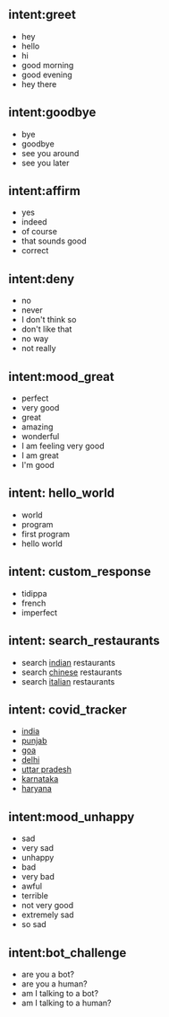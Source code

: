 ## intent:greet
- hey
- hello
- hi
- good morning
- good evening
- hey there

## intent:goodbye
- bye
- goodbye
- see you around
- see you later

## intent:affirm
- yes
- indeed
- of course
- that sounds good
- correct

## intent:deny
- no
- never
- I don't think so
- don't like that
- no way
- not really

## intent:mood_great
- perfect
- very good
- great
- amazing
- wonderful
- I am feeling very good
- I am great
- I'm good

## intent: hello_world
- world
- program
- first program
- hello world

## intent: custom_response
- tidippa
- french
- imperfect

## intent: search_restaurants
- search [indian](continent) restaurants
- search [chinese](continent) restaurants
- search [italian](continent) restaurants

## intent: covid_tracker
- [india](state)
- [punjab](state)
- [goa](state)
- [delhi](state)
- [uttar pradesh](state)
- [karnataka](state)
- [haryana](state)

## intent:mood_unhappy
- sad
- very sad
- unhappy
- bad
- very bad
- awful
- terrible
- not very good
- extremely sad
- so sad

## intent:bot_challenge
- are you a bot?
- are you a human?
- am I talking to a bot?
- am I talking to a human?
